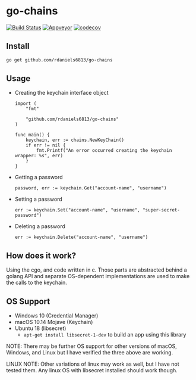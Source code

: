 # go-chains

[![Build Status](https://travis-ci.org/rdaniels6813/go-chains.svg?branch=master)](https://travis-ci.org/rdaniels6813/go-chains)
[![Appveyor](https://ci.appveyor.com/api/projects/status/github/rdaniels6813/go-chains?svg=true)](https://ci.appveyor.com/project/RyanDaniels/go-chains)
[![codecov](https://codecov.io/gh/rdaniels6813/go-chains/branch/master/graph/badge.svg)](https://codecov.io/gh/rdaniels6813/go-chains)

## Install

```sh
go get github.com/rdaniels6813/go-chains
```

## Usage

- Creating the keychain interface object

  ```golang
  import (
      "fmt"

      "github.com/rdaniels6813/go-chains"
  )

  func main() {
      keychain, err := chains.NewKeyChain()
      if err != nil {
          fmt.Printf("An error occurred creating the keychain wrapper: %s", err)
      }
  }
  ```

- Getting a password

  ```golang
  password, err := keychain.Get("account-name", "username")
  ```

- Setting a password

  ```golang
  err := keychain.Set("account-name", "username", "super-secret-password")
  ```

- Deleting a password
  ```golang
  err := keychain.Delete("account-name", "username")
  ```

## How does it work?

Using the cgo, and code written in c. Those parts are abstracted behind a golang API and separate OS-dependent implementations are used to make the calls to the keychain.

## OS Support

- Windows 10 (Credential Manager)
- macOS 10.14 Mojave (Keychain)
- Ubuntu 18 (libsecret)
  - `apt-get install libsecret-1-dev` to build an app using this library

NOTE: There may be further OS support for other versions of macOS, Windows, and Linux but I have verified the three above are working.

LINUX NOTE: Other variations of linux may work as well, but I have not tested them. Any linux OS with libsecret installed should work though.
